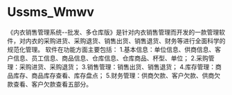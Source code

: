 # Ussms_Wmwv
 《内衣销售管理系统--批发、多仓库版》是针对内衣销售管理而开发的一款管理软件，对内衣的采购进货、采购退货、销售出货、销售退货、财务等进行全面科学的规范化管理。  软件在功能方面主要包括： 1.基本信息：单位信息、供商信息、客户信息、员工信息、商品信息、仓库信息、仓库商品、杯型、单位； 2.采购管理：采购进货、采购退货； 3.销售管理：销售出货、销售退货； 4.库存管理：商品库存、商品库存查看、库存盘点； 5.财务管理：供商欠款、客户欠款、供商欠款查看、客户欠款查看五部分。
